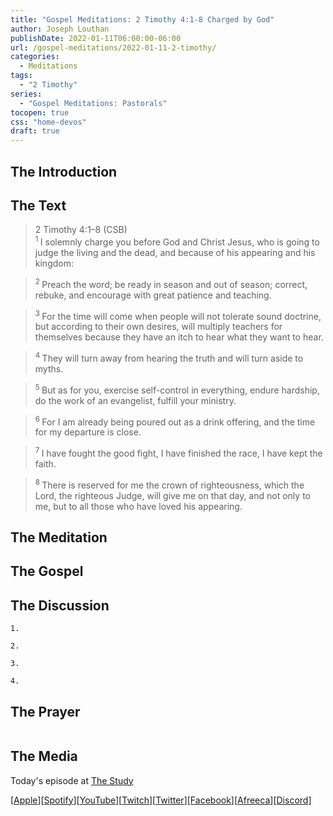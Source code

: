 ```yaml
---
title: "Gospel Meditations: 2 Timothy 4:1-8 Charged by God"
author: Joseph Louthan
publishDate: 2022-01-11T06:00:00-06:00
url: /gospel-meditations/2022-01-11-2-timothy/
categories:
  - Meditations
tags:
  - "2 Timothy"
series:
  - "Gospel Meditations: Pastorals"
tocopen: true
css: "home-devos"
draft: true
---
```

## The Introduction

<div style="page-break-after: always;"></div>

## The Text

>2 Timothy 4:1–8 (CSB)  
><sup> 1 </sup> I solemnly charge you before God and Christ Jesus, who is going to judge the living and the dead, and because of his appearing and his kingdom: 

><sup> 2 </sup> Preach the word; be ready in season and out of season; correct, rebuke, and encourage with great patience and teaching. 

><sup> 3 </sup> For the time will come when people will not tolerate sound doctrine, but according to their own desires, will multiply teachers for themselves because they have an itch to hear what they want to hear. 

><sup> 4 </sup> They will turn away from hearing the truth and will turn aside to myths. 

><sup> 5 </sup> But as for you, exercise self-control in everything, endure hardship, do the work of an evangelist, fulfill your ministry. 

><sup> 6 </sup> For I am already being poured out as a drink offering, and the time for my departure is close. 

><sup> 7 </sup> I have fought the good fight, I have finished the race, I have kept the faith. 

><sup> 8 </sup> There is reserved for me the crown of righteousness, which the Lord, the righteous Judge, will give me on that day, and not only to me, but to all those who have loved his appearing.

<div style="page-break-after: always;"></div>

## The Meditation


## The Gospel


## The Discussion

```text
1. 
```

```text
2. 
```

```text
3. 
```

```text
4. 
```

## The Prayer

<div style='font-variant: small-caps;'>

</div>

```text

```

## The Media

Today's episode at [The Study](http://study.theologic.us/podcast/)

\[[Apple](https://podcasts.apple.com/us/podcast/the-study/id1557102127)\]\[[Spotify](https://open.spotify.com/show/0Xs5qsNvWePyRqcmtOTPkR)\]\[[YouTube](http://youtube.theologic.us)\]\[[Twitch](http://twitch.theologic.us)\]\[[Twitter](https://twitter.com/theologic_us)\]\[[Facebook](https://www.facebook.com/groups/462231051477464)\]\[[Afreeca](https://bj.afreecatv.com/theologicus)\]\[[Discord](http://discord.theologic.us)\]

